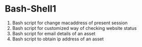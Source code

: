 # Bash-Shell1
1. Bash script for change macaddress of present session
2. Bash script for customized way of checking website status
3. Bash script for email details of an asset
4. Bash script to obtain ip address of an asset
